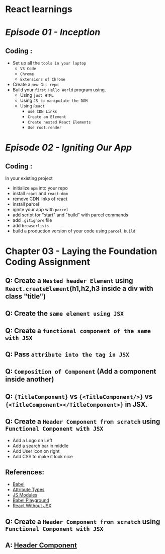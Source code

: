 # React learnings


# _Episode 01 - Inception_

## Coding :

- Set up all the `tools in your laptop`
  - `VS Code`
  - `Chrome`
  - `Extensions of Chrome`
- Create a `new Git repo`
- Build your `first Hello World` program using,
  - Using `just HTML`
  - Using `JS to manipulate the DOM`
  - Using `React`
    - `use CDN Links`
    - `Create an Element`
    - `Create nested React Elements`
    - `Use root.render`


# _Episode 02 - Igniting Our App_

## Coding :

In your existing project

- initialize `npm` into your repo
- install `react` and `react-dom`
- remove CDN links of react
- install parcel
- ignite your app with `parcel`
- add script for "start" and "build" with parcel commands
- add `.gitignore` file
- add `browserlists`
- build a production version of your code using `parcel build`


# Chapter 03 - Laying the Foundation Coding Assignment

## Q: Create a `Nested header Element` using `React.createElement`(h1,h2,h3 inside a div with class "title")

## Q: Create the `same element using JSX`

## Q: Create a `functional component of the same with JSX`

## Q: Pass `attribute into the tag in JSX`

## Q: `Composition of Component` (Add a component inside another)

## Q: `{TitleComponent}` vs `{<TitleComponent/>}` vs `{<TitleComponent></TitleComponent>}` in JSX.

## Q: Create a `Header Component from scratch` using `Functional Component with JSX`

- Add a Logo on Left
- Add a search bar in middle
- Add User icon on right
- Add CSS to make it look nice

## References:

- [Babel](https://babeljs.io)
- [Attribute Types](https://developer.mozilla.org/en-US/docs/Web/HTML/Element/script#attr-type)
- [JS Modules](https://developer.mozilla.org/en-US/docs/Web/JavaScript/Guide/Modules)
- [Babel Playground](https://babeljs.io/repl)
- [React Without JSX](https://reactjs.org/docs/react-without-jsx.html)

## Q: Create a `Header Component from scratch` using `Functional Component with JSX`

## A: [Header Component](https://header-assignment.netlify.app/)
